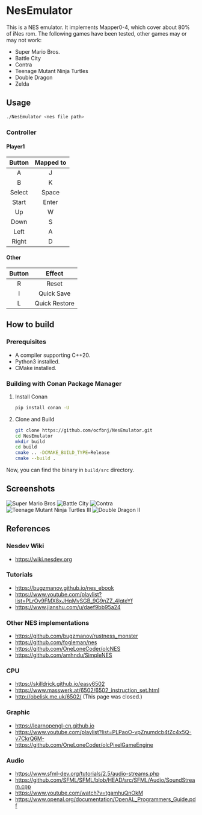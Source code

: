 # NesEmulator

This is a NES emulator. It implements Mapper0-4, which cover about 80% of iNes rom. The following games have been
tested, other games may or may not work:

- Super Mario Bros.
- Battle City
- Contra
- Teenage Mutant Ninja Turtles
- Double Dragon
- Zelda

## Usage

~~~bash
./NesEmulator <nes file path>
~~~

### Controller

#### Player1

| Button | Mapped to |
| :----: | :-------: |
|   A    |     J     |
|   B    |     K     |
| Select |   Space   |
| Start  |   Enter   |
|   Up   |     W     |
|  Down  |     S     |
|  Left  |     A     |
| Right  |     D     |

#### Other

| Button |    Effect     |
| :----: | :-----------: |
|   R    |     Reset     |
|   I    |  Quick Save   |
|   L    | Quick Restore |

## How to build

### Prerequisites

- A compiler supporting C++20.
- Python3 installed.
- CMake installed.

### Building with Conan Package Manager

1. Install Conan

    ~~~bash
    pip install conan -U
    ~~~

2. Clone and Build

    ~~~bash
    git clone https://github.com/ocfbnj/NesEmulator.git
    cd NesEmulator
    mkdir build
    cd build
    cmake .. -DCMAKE_BUILD_TYPE=Release
    cmake --build .
    ~~~

Now, you can find the binary in `build/src` directory.

## Screenshots

![Super Mario Bros](./images/Super%20Mario%20Bros.png)
![Battle City](images/Battle%20City.png)
![Contra](./images/Contra.png)
![Teenage Mutant Ninja Turtles III](./images/Teenage%20Mutant%20Ninja%20Turtles%20III.png)
![Double Dragon II](./images/Double%20Dragon%20II.png)

## References

### Nesdev Wiki

- <https://wiki.nesdev.org>

### Tutorials

- <https://bugzmanov.github.io/nes_ebook>
- <https://www.youtube.com/playlist?list=PLrOv9FMX8xJHqMvSGB_9G9nZZ_4IgteYf>
- <https://www.jianshu.com/u/daef9bb95a24>

### Other NES implementations

- <https://github.com/bugzmanov/rustness_monster>
- <https://github.com/fogleman/nes>
- <https://github.com/OneLoneCoder/olcNES>
- <https://github.com/amhndu/SimpleNES>

### CPU

- <https://skilldrick.github.io/easy6502>
- <https://www.masswerk.at/6502/6502_instruction_set.html>
- <http://obelisk.me.uk/6502/> (This page was closed.)

### Graphic

- <https://learnopengl-cn.github.io>
- <https://www.youtube.com/playlist?list=PLPaoO-vpZnumdcb4tZc4x5Q-v7CkrQ6M->
- <https://github.com/OneLoneCoder/olcPixelGameEngine>

### Audio

- <https://www.sfml-dev.org/tutorials/2.5/audio-streams.php>
- <https://github.com/SFML/SFML/blob/HEAD/src/SFML/Audio/SoundStream.cpp>
- <https://www.youtube.com/watch?v=tgamhuQnOkM>
- <https://www.openal.org/documentation/OpenAL_Programmers_Guide.pdf>
